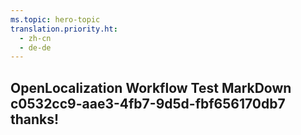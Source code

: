 ```yaml
---
ms.topic: hero-topic
translation.priority.ht: 
  - zh-cn
  - de-de
---
```

## OpenLocalization Workflow Test MarkDown c0532cc9-aae3-4fb7-9d5d-fbf656170db7 thanks!
